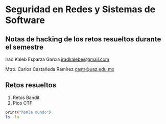 # Seguridad en Redes y Sistemas de Software

## Notas de hacking de los retos resueltos durante el semestre 

Irad Kaleb Esparza García
iradkalebe@gmail.com

Mtro. Carlos Castañeda Ramírez 
castr@uaz.edu.mx

## Retos resueltos
1. Retos Bandit
2. Pico CTF

```bash
print("homla mundo")
ls -la
```


